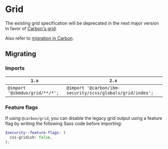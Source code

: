 # Grid

The existing grid specification will be deprecated in the next major version in favor of [Carbon's grid](https://github.com/carbon-design-system/carbon-elements/tree/master/packages/grid#usage).

Also refer to [migration in Carbon](https://github.com/carbon-design-system/carbon/tree/master/docs/migration/10.x-grid.md).

## Migrating

### Imports

| `1.x`                          | `2.x`                                                     |
| ------------------------------ | --------------------------------------------------------- |
| `@import '@ibmduo/grid/**/*';` | `@import '@carbon/ibm-security/scss/globals/grid/index';` |

### Feature flags

If using `@carbon/grid`, you can disable the legacy grid output using a feature flag by writing the following Sass code before importing:

```scss
$security--feature-flags: (
  css-gridish: false,
);
```
